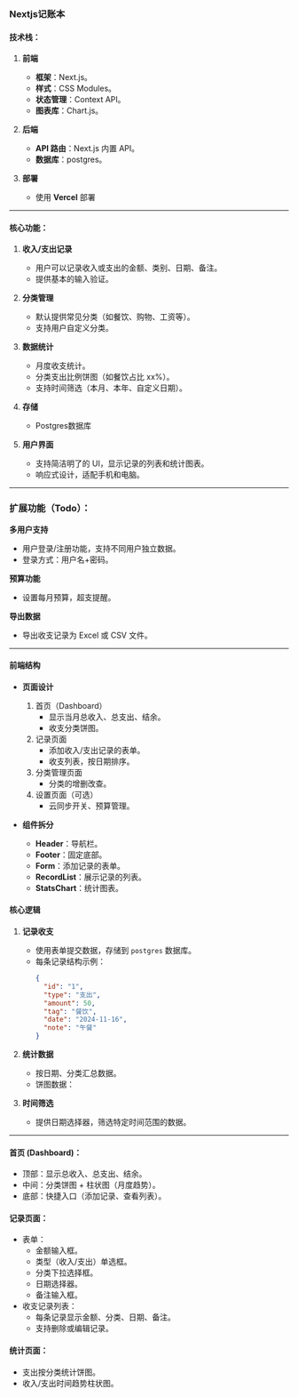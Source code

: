 ### **Nextjs记账本**

#### **技术栈：**
1. **前端**
   - **框架**：Next.js。
   - **样式**：CSS Modules。
   - **状态管理**：Context API。
   - **图表库**：Chart.js。

2. **后端**
   - **API 路由**：Next.js 内置 API。
   - **数据库**：postgres。

3. **部署**
   - 使用 **Vercel** 部署

---

#### **核心功能：**
1. **收入/支出记录**
   - 用户可以记录收入或支出的金额、类别、日期、备注。
   - 提供基本的输入验证。

2. **分类管理**
   - 默认提供常见分类（如餐饮、购物、工资等）。
   - 支持用户自定义分类。

3. **数据统计**
   - 月度收支统计。
   - 分类支出比例饼图（如餐饮占比 xx%）。
   - 支持时间筛选（本月、本年、自定义日期）。

4. **存储**
   - Postgres数据库

5. **用户界面**
   - 支持简洁明了的 UI，显示记录的列表和统计图表。
   - 响应式设计，适配手机和电脑。

---

### **扩展功能（Todo）：**
 **多用户支持**
   - 用户登录/注册功能，支持不同用户独立数据。
   - 登录方式：用户名+密码。

 **预算功能**
   - 设置每月预算，超支提醒。

**导出数据**
   - 导出收支记录为 Excel 或 CSV 文件。

---



#### **前端结构**
- **页面设计**
  1. 首页（Dashboard）
     - 显示当月总收入、总支出、结余。
     - 收支分类饼图。
  2. 记录页面
     - 添加收入/支出记录的表单。
     - 收支列表，按日期排序。
  3. 分类管理页面
     - 分类的增删改查。
  4. 设置页面（可选）
     - 云同步开关、预算管理。

- **组件拆分**
  - **Header**：导航栏。
  - **Footer**：固定底部。
  - **Form**：添加记录的表单。
  - **RecordList**：展示记录的列表。
  - **StatsChart**：统计图表。

#### **核心逻辑**
1. **记录收支**
   - 使用表单提交数据，存储到 `postgres` 数据库。
   - 每条记录结构示例：
     ```json
     {
       "id": "1",
       "type": "支出",
       "amount": 50,
       "tag": "餐饮",
       "date": "2024-11-16",
       "note": "午餐"
     }
     ```

2. **统计数据**
   - 按日期、分类汇总数据。
   - 饼图数据：

3. **时间筛选**
   - 提供日期选择器，筛选特定时间范围的数据。
---


#### **首页 (Dashboard)**：
- 顶部：显示总收入、总支出、结余。
- 中间：分类饼图 + 柱状图（月度趋势）。
- 底部：快捷入口（添加记录、查看列表）。

#### **记录页面**：
- 表单：
  - 金额输入框。
  - 类型（收入/支出）单选框。
  - 分类下拉选择框。
  - 日期选择器。
  - 备注输入框。
- 收支记录列表：
  - 每条记录显示金额、分类、日期、备注。
  - 支持删除或编辑记录。

#### **统计页面**：
- 支出按分类统计饼图。
- 收入/支出时间趋势柱状图。
